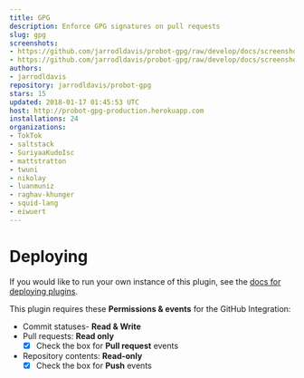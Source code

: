 ```yaml
---
title: GPG
description: Enforce GPG signatures on pull requests
slug: gpg
screenshots:
- https://github.com/jarrodldavis/probot-gpg/raw/develop/docs/screenshot-success.png
- https://github.com/jarrodldavis/probot-gpg/raw/develop/docs/screenshot-failure.png
authors:
- jarrodldavis
repository: jarrodldavis/probot-gpg
stars: 15
updated: 2018-01-17 01:45:53 UTC
host: http://probot-gpg-production.herokuapp.com
installations: 24
organizations:
- TokTok
- saltstack
- SuriyaaKudoIsc
- mattstratton
- twuni
- nikolay
- luanmuniz
- raghav-khunger
- squid-lang
- eiwuert
---
```


# Deploying

If you would like to run your own instance of this plugin, see the [docs for deploying plugins](https://github.com/probot/probot/blob/master/docs/deployment.md).

This plugin requires these **Permissions & events** for the GitHub Integration:

- Commit statuses- **Read & Write**
- Pull requests: **Read only**
  - [x] Check the box for **Pull request** events
- Repository contents: **Read-only**
  - [x] Check the box for **Push** events

